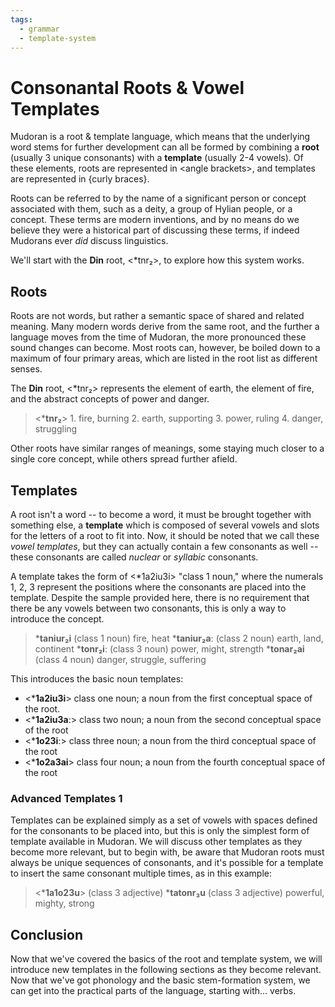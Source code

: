 ```yaml
---
tags:
  - grammar
  - template-system
---
```

# Consonantal Roots & Vowel Templates
Mudoran is a root & template language, which means that the underlying word stems for further development can all be formed by combining a **root** (usually 3 unique consonants) with a **template** (usually 2-4 vowels). Of these elements, roots are represented in \<angle brackets>, and templates are represented in \{curly braces}.

Roots can be referred to by the name of a significant person or concept associated with them, such as a deity, a group of Hylian people, or a concept. These terms are modern inventions, and by no means do we believe they were a historical part of discussing these terms, if indeed Mudorans ever *did* discuss linguistics.

We'll start with the **Din** root, \<\*tnr₂>, to explore how this system works.

## Roots
Roots are not words, but rather a semantic space of shared and related meaning. Many modern words derive from the same root, and the further a language moves from the time of Mudoran, the more pronounced these sound changes can become. Most roots can, however, be boiled down to a maximum of four primary areas, which are listed in the root list as different senses.

The **Din** root, \<\*tnr₂> represents the element of earth, the element of fire, and the abstract concepts of power and danger.

> \<\***tnr₂**> 1. fire, burning 2. earth, supporting 3. power, ruling 4. danger, struggling

Other roots have similar ranges of meanings, some staying much closer to a single core concept, while others spread further afield.

## Templates
A root isn't a word -- to become a word, it must be brought together with something else, a **template** which is composed of several vowels and slots for the letters of a root to fit into. Now, it should be noted that we call these *vowel templates*, but they can actually contain a few consonants as well -- these consonants are called *nuclear* or *syllabic* consonants.

A template takes the form of \<\*1a2iu3i> "class 1 noun," where the numerals 1, 2, 3 represent the positions where the consonants are placed into the template. Despite the sample provided here, there is no requirement that there be any vowels between two consonants, this is only a way to introduce the concept.

> \***taniur₂i** (class 1 noun) fire, heat
> \***taniur₂aː** (class 2 noun) earth, land, continent
> \***tonr₂iː** (class 3 noun) power, might, strength
> \***tonar₂ai** (class 4 noun) danger, struggle, suffering

This introduces the basic noun templates:

- \<\***1a2iu3i**> class one noun; a noun from the first conceptual space of the root.
- \<\***1a2iu3aː**> class two noun; a noun from the second conceptual space of the root
- \<\***1o23iː**> class three noun; a noun from the third conceptual space of the root
- \<\***1o2a3ai**> class four noun; a noun from the fourth conceptual space of the root

### Advanced Templates 1
Templates can be explained simply as a set of vowels with spaces defined for the consonants to be placed into, but this is only the simplest form of template available in Mudoran. We will discuss other templates as they become more relevant, but to begin with, be aware that Mudoran roots must always be unique sequences of consonants, and it's possible for a template to insert the same consonant multiple times, as in this example:

> \<\***1a1o23u**> (class 3 adjective)
> \***tatonr₃u** (class 3 adjective) powerful, mighty, strong

## Conclusion
Now that we've covered the basics of the root and template system, we will introduce new templates in the following sections as they become relevant. Now that we've got phonology and the basic stem-formation system, we can get into the practical parts of the language, starting with... verbs.

